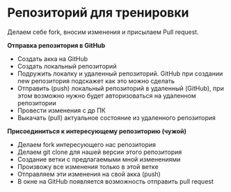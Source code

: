 # Репозиторий для тренировки

Делаем себе fork, вносим изменения и присылаем Pull request.

**Отправка репозитория в GitHub**
* Создать акка на GitHub
* Создать локальный репозиторий
* Подружить локалку и удаленный репозиторий. GitHub при создании new репозитория подскажет как это можно сделать
* Отправить (push) локальный репозиторий в удаленный (GitHub), при этом возможно нужно будет авторизоваться на удаленном репозитории
* Провести изменения с др ПК
* Выкачать (pull) актуальное состояние из удаленного репозитория

**Присоединиться к интересующему репозиторию (чужой)**
* Делаем fork интересующего нас репозитория
* Делаем git clone для нашей версии этого репозитория
* Создание ветки с предлагаемыми мной изменениями
* Произвожу все изменения только в этой ветке
* Отправляем эти изменения на свой акка (push)
* В окне на GitHub появляется возможность отправить pull request